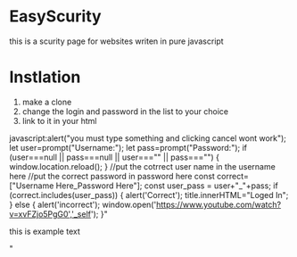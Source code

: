 # EasyScurity
this is a scurity page for websites writen in pure javascript

# Instlation
1. make a clone
2. change the login and password in the list to your choice
3. link to it in your html
  <script src="/EasyScurity/main/secure.js"></script>
javascript:alert("you must type something and clicking cancel wont work"); let user=prompt("Username:"); let pass=prompt("Password:"); if (user===null || pass===null || user==="" || pass==="") { window.location.reload(); } //put the cotrrect user name in the username here //put the correct password in password here const correct= ["Username Here_Password Here"]; const user_pass = user+"_"+pass; if (correct.includes(user_pass)) { alert('Correct'); title.innerHTML="Loged In"; } else { alert('incorrect'); window.open('https://www.youtube.com/watch?v=xvFZjo5PgG0','_self'); }"<p>this is example text</p>"
